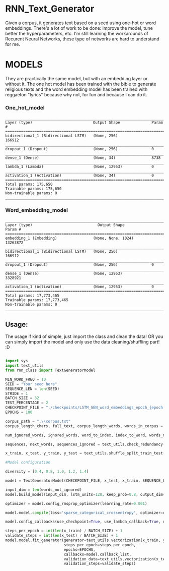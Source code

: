# RNN_Text_Generator
Given a corpus, it generates text based on a seed using one-hot or word embeddings.
There's a lot of work to be done: improve the model, tune better the hyperparameters, etc.
I'm still learning the workarounds of Recurent Neural Networks, these type of networks are hard to understand for me.

# MODELS
They are practically the same model, but with an embedding layer or without it.
The one hot model has been trained with the bible to generate religious texts and the word embedding model has been trained with reggaeton "lyrics" because why not, for fun and because I can do it.

### One_hot_model

```
__________________________________________________________________________
Layer (type)                           Output Shape              Param #
==========================================================================
bidirectional_1 (Bidirectional LSTM)   (None, 256)               166912
__________________________________________________________________________
dropout_1 (Dropout)                    (None, 256)               0
__________________________________________________________________________
dense_1 (Dense)                        (None, 34)                8738
__________________________________________________________________________
lambda_1 (Lambda)                      (None, 12953)             0
__________________________________________________________________________
activation_1 (Activation)              (None, 34)                0
==========================================================================
Total params: 175,650
Trainable params: 175,650
Non-trainable params: 0
__________________________________________________________________________
```

### Word_embedding_model

```
__________________________________________________________________________
Layer (type)                             Output Shape              Param #
==========================================================================
embedding_1 (Embedding)                (None, None, 1024)        13263872
__________________________________________________________________________
bidirectional_1 (Bidirectional LSTM)   (None, 256)               166912
__________________________________________________________________________
dropout_1 (Dropout)                    (None, 256)               0
__________________________________________________________________________
dense_1 (Dense)                        (None, 12953)             3328921
__________________________________________________________________________
activation_1 (Activation)              (None, 12953)             0
==========================================================================
Total params: 17,773,465
Trainable params: 17,773,465
Non-trainable params: 0
__________________________________________________________________________
```

## Usage:
The usage if kind of simple, just import the class and clean the data! OR you can simply import the model and only use the data cleaning/shuffling part! :D

```python

import sys
import text_utils
from rnn_class import TextGeneratorModel

MIN_WORD_FREQ = 10
SEED = "Your seed here"
SEQUENCE_LEN = len(SEED)
STRIDE = 1
BATCH_SIZE = 32
TEST_PERCENTAGE = 2
CHECKPOINT_FILE = "./checkpoints/LSTM_GEN_word_embeddings_epoch_{epoch:03d}"
EPOCHS = 100

corpus_path = ".\\corpus.txt"
corpus_length_chars, full_text, corpus_length_words, words_in_corpus = text_utils.get_corpus_words(corpus_path)

num_ignored_words, ignored_words, word_to_index, index_to_word, words_not_ignored, total_words = text_utils.calc_word_frequency(words_in_corpus, full_text, SEED.lower(), MIN_WORD_FREQ)

sequences, next_words, sequences_ignored = text_utils.check_redundancy(words_in_corpus, ignored_words, SEQUENCE_LEN, STRIDE)

x_train, x_test, y_train, y_test = text_utils.shuffle_split_train_test(sequences, next_words, TEST_PERCENTAGE)

#Model configuration

diversity = [0.4, 0.8, 1.0, 1.2, 1.4]

model = TextGeneratorModel(CHECKPOINT_FILE, x_test, x_train, SEQUENCE_LEN, word_to_index, index_to_word, diversity, EPOCHS, total_words, SEED.lower())

input_dim = len(words_not_ignored)
model.build_model(input_dim, lstm_units=128, keep_prob=0.8, output_dim=1024)

optimizer = model.config_rmsprop_optimizer(learning_rate=0.001)

model.model.compile(loss='sparse_categorical_crossentropy', optimizer=optimizer,  metrics=["accuracy"])

model.config_callbacks(use_checkpoint=True, use_lambda_callback=True, use_early_stop=False)

steps_per_epoch = int(len(x_train) / BATCH_SIZE) + 1
validate_steps = int(len(x_test) / BATCH_SIZE) + 1
model.model.fit_generator(generator=text_utils.vectorization(x_train, y_train, BATCH_SIZE, word_to_index, SEQUENCE_LEN),
                          steps_per_epoch=steps_per_epoch,
                          epochs=EPOCHS,
                          callbacks=model.callback_list,
                          validation_data=text_utils.vectorization(x_test, y_test, BATCH_SIZE, word_to_index, SEQUENCE_LEN),
                          validation_steps=validate_steps)
```

